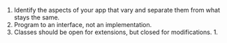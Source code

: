 
1. Identify the aspects of your app that vary and separate them from what stays the same.
2. Program to an interface, not an implementation.
3. Classes should be open for extensions, but closed for modifications.
	1. 